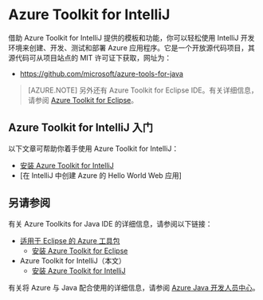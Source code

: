 <properties
	pageTitle="Azure Toolkit for IntelliJ | Azure"
	description="了解 Azure Toolkit for IntelliJ。"
	services=""
	documentationCenter="java"
	authors="rmcmurray"
	manager="wpickett"
	editor=""/>

<tags
	ms.service="multiple"
	ms.workload="na"
	ms.tgt_pltfrm="multiple"
	ms.devlang="Java"
	ms.topic="article"
	ms.date="09/20/2016"
	wacn.date="12/30/2016" 
	ms.author="robmcm;asirveda"/>

# Azure Toolkit for IntelliJ

借助 Azure Toolkit for IntelliJ 提供的模板和功能，你可以轻松使用 IntelliJ 开发环境来创建、开发、测试和部署 Azure 应用程序。它是一个开放源代码项目，其源代码可从项目站点的 MIT 许可证下获取，网址为：

* <https://github.com/microsoft/azure-tools-for-java>

> [AZURE.NOTE] 另外还有 Azure Toolkit for Eclipse IDE。有关详细信息，请参阅 [Azure Toolkit for Eclipse]。

## Azure Toolkit for IntelliJ 入门

以下文章可帮助你着手使用 Azure Toolkit for IntelliJ：


* [安装 Azure Toolkit for IntelliJ]
* [在 IntelliJ 中创建 Azure 的 Hello World Web 应用]

## 另请参阅

有关 Azure Toolkits for Java IDE 的详细信息，请参阅以下链接：

- [适用于 Eclipse 的 Azure 工具包]
  - [安装 Azure Toolkit for Eclipse]
- Azure Toolkit for IntelliJ（本文）
  - [安装 Azure Toolkit for IntelliJ]

有关将 Azure 与 Java 配合使用的详细信息，请参阅 [Azure Java 开发人员中心]。

<!-- URL List -->

[Azure Toolkit for Eclipse]: /documentation/articles/azure-toolkit-for-eclipse/
[适用于 Eclipse 的 Azure 工具包]: /documentation/articles/azure-toolkit-for-eclipse/
[Azure Toolkit for IntelliJ]: /documentation/articles/azure-toolkit-for-intellij/
[安装 Azure Toolkit for Eclipse]: /documentation/articles/azure-toolkit-for-eclipse-installation/
[安装 Azure Toolkit for IntelliJ]: /documentation/articles/azure-toolkit-for-intellij-installation/
[Azure Toolkit for Eclipse 的新增功能]: /documentation/articles/azure-toolkit-for-eclipse-whats-new/
[Azure Toolkit for IntelliJ 中的新增功能]: /documentation/articles/azure-toolkit-for-intellij-whats-new/

[Azure Java 开发人员中心]: /develop/java/


<!---HONumber=Mooncake_0919_2016-->